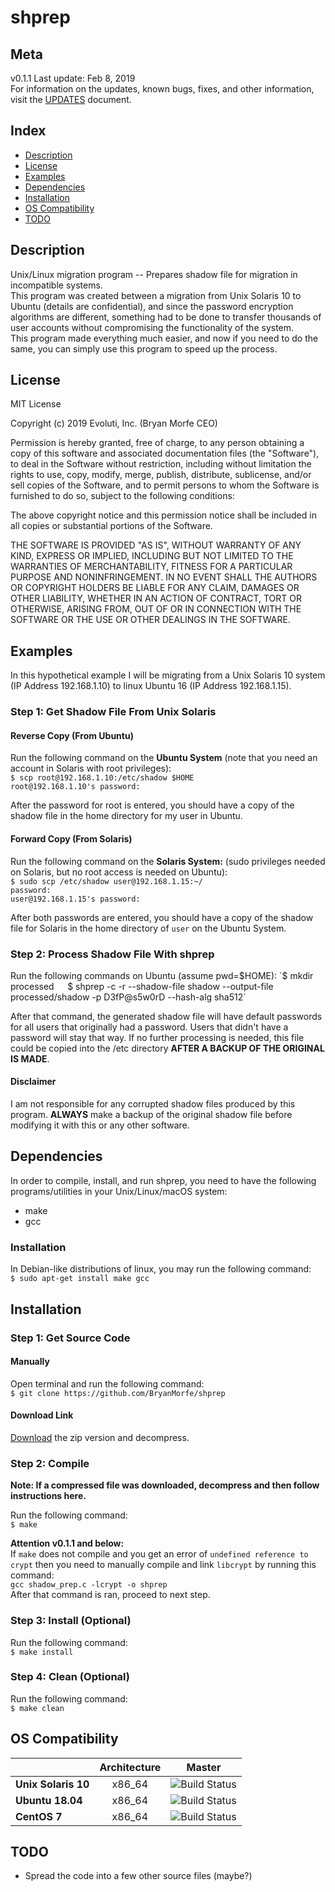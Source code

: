 # shprep

## Meta
v0.1.1
Last update: Feb 8, 2019  
For information on the updates, known bugs, fixes, and other information, visit the [UPDATES](https://github.com/BryanMorfe/shprep/blob/master/UPDATES.md) document.  

## Index
- [Description](https://github.com/BryanMorfe/shprep/blob/master/README.md#description)
- [License](https://github.com/BryanMorfe/shprep/blob/master/README.md#license)
- [Examples](https://github.com/BryanMorfe/shprep/blob/master/README.md#examples)
- [Dependencies](https://github.com/BryanMorfe/shprep/blob/master/README.md#dependencies)
- [Installation](https://github.com/BryanMorfe/shprep/blob/master/README.md#installation)
- [OS Compatibility](https://github.com/BryanMorfe/shprep/blob/master/README.md#os-compatibility)
- [TODO](https://github.com/BryanMorfe/shprep/blob/master/README.md#todo)

## Description
Unix/Linux migration program -- Prepares shadow file for migration in incompatible systems.  
This program was created between a migration from Unix Solaris 10 to Ubuntu (details are confidential), and since the password encryption algorithms are different, something had to be done to transfer thousands of user accounts without compromising the functionality of the system.  
This program made everything much easier, and now if you need to do the same, you can simply use this program to speed up the process.

## License
MIT License

Copyright (c) 2019 Evoluti, Inc. (Bryan Morfe CEO)

Permission is hereby granted, free of charge, to any person obtaining a copy
of this software and associated documentation files (the "Software"), to deal
in the Software without restriction, including without limitation the rights
to use, copy, modify, merge, publish, distribute, sublicense, and/or sell
copies of the Software, and to permit persons to whom the Software is
furnished to do so, subject to the following conditions:

The above copyright notice and this permission notice shall be included in all
copies or substantial portions of the Software.

THE SOFTWARE IS PROVIDED "AS IS", WITHOUT WARRANTY OF ANY KIND, EXPRESS OR
IMPLIED, INCLUDING BUT NOT LIMITED TO THE WARRANTIES OF MERCHANTABILITY,
FITNESS FOR A PARTICULAR PURPOSE AND NONINFRINGEMENT. IN NO EVENT SHALL THE
AUTHORS OR COPYRIGHT HOLDERS BE LIABLE FOR ANY CLAIM, DAMAGES OR OTHER
LIABILITY, WHETHER IN AN ACTION OF CONTRACT, TORT OR OTHERWISE, ARISING FROM,
OUT OF OR IN CONNECTION WITH THE SOFTWARE OR THE USE OR OTHER DEALINGS IN THE
SOFTWARE.

## Examples
In this hypothetical example I will be migrating from a Unix Solaris 10 system (IP Address 192.168.1.10) to linux Ubuntu 16 (IP Address 192.168.1.15).

### Step 1: Get Shadow File From Unix Solaris

#### Reverse Copy (From Ubuntu)
Run the following command on the **Ubuntu System** (note that you need an account in Solaris with root privileges):  
`$ scp root@192.168.1.10:/etc/shadow $HOME`  
`root@192.168.1.10's password:`  
  
After the password for root is entered, you should have a copy of the shadow file in the home directory for my user in Ubuntu.

#### Forward Copy (From Solaris)
Run the following command on the **Solaris System:** (sudo privileges needed on Solaris, but no root access is needed on Ubuntu):  
`$ sudo scp /etc/shadow user@192.168.1.15:~/`  
`password:`  
`user@192.168.1.15's password:`  
  
After both passwords are entered, you should have a copy of the shadow file for Solaris in the home directory of `user` on the Ubuntu System.  

### Step 2: Process Shadow File With shprep
Run the following commands on Ubuntu (assume pwd=$HOME):  
`$ mkdir processed`  
`$ shprep -c -r --shadow-file shadow --output-file processed/shadow -p D3fP@s5w0rD --hash-alg sha512`  
  
After that command, the generated shadow file will have default passwords for all users that originally had a password. Users that didn't have a password will stay that way. If no further processing is needed, this file could be copied into the /etc directory **AFTER A BACKUP OF THE ORIGINAL IS MADE**.  

#### Disclaimer
I am not responsible for any corrupted shadow files produced by this program. **ALWAYS** make a backup of the original shadow file before modifying it with this or any other software.  

## Dependencies
In order to compile, install, and run shprep, you need to have the following programs/utilities in your Unix/Linux/macOS system:
- make
- gcc

### Installation
In Debian-like distributions of linux, you may run the following command:  
`$ sudo apt-get install make gcc`  

## Installation

### Step 1: Get Source Code

#### Manually
Open terminal and run the following command:  
`$ git clone https://github.com/BryanMorfe/shprep`

#### Download Link
[Download](https://github.com/BryanMorfe/shprep/archive/master.zip) the zip version and decompress.  

### Step 2: Compile

**Note: If a compressed file was downloaded, decompress and then follow instructions here.**

Run the following command:  
`$ make`  

**Attention v0.1.1 and below:**  
If `make` does not compile and you get an error of `undefined reference to crypt` then you need to manually compile and link `libcrypt` by running this command:  
`gcc shadow_prep.c -lcrypt -o shprep`  
After that command is ran, proceed to next step.  

### Step 3: Install (Optional)
Run the following command:  
`$ make install`  

### Step 4: Clean (Optional)
Run the following command:  
`$ make clean`  

## OS Compatibility
| | **Architecture** | **Master** |
|---|:---:|:---:|
| **Unix Solaris 10** | x86_64 |![Build Status](https://ci.swift.org/job/oss-swift-incremental-RA-osx/lastCompletedBuild/badge/icon) |
| **Ubuntu 18.04** | x86_64 | ![Build Status](https://ci.swift.org/job/oss-swift-incremental-RA-osx/lastCompletedBuild/badge/icon)|
| **CentOS 7** | x86_64 | ![Build Status](https://ci.swift.org/job/oss-swift-incremental-RA-osx/lastCompletedBuild/badge/icon)|

## TODO
- Spread the code into a few other source files (maybe?)
